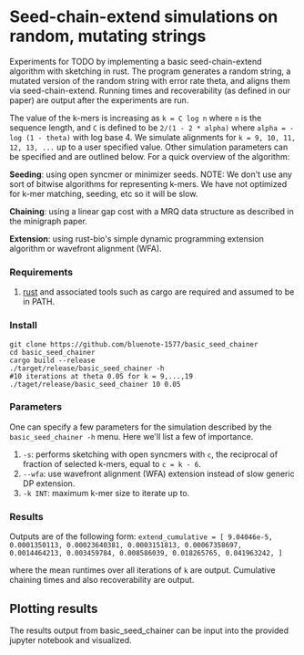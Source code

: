 # Seed-chain-extend simulations on random, mutating strings

Experiments for TODO by implementing a basic seed-chain-extend algorithm with sketching in rust. The program generates a random string,
a mutated version of the random string with error rate theta, and aligns them via seed-chain-extend. Running times and recoverability (as defined in our paper) are output after the experiments are run. 

The value of the k-mers is increasing as `k = C log n` where `n` is the sequence length, and `C` is defined to be `2/(1 - 2 * alpha)` where `alpha = -log (1 - theta)` with log base 4. We simulate alignments for `k = 9, 10, 11, 12, 13, ...` up to a user specified value. Other simulation parameters can be specified and are outlined below. For a quick overview of the algorithm:

**Seeding**: using open syncmer or minimizer seeds. NOTE: We don't use any sort of bitwise algorithms for representing k-mers. We have not optimized for k-mer matching, seeding, etc so it will be slow.  

**Chaining**: using a linear gap cost with a MRQ data structure as described in the minigraph paper.

**Extension**: using rust-bio's simple dynamic programming extension algorithm or wavefront alignment (WFA). 

### Requirements 

1. [rust](https://www.rust-lang.org/tools/install) and associated tools such as cargo are required and assumed to be in PATH.
### Install
```
git clone https://github.com/bluenote-1577/basic_seed_chainer
cd basic_seed_chainer
cargo build --release
./target/release/basic_seed_chainer -h
#10 iterations at theta 0.05 for k = 9,...,19
./taget/release/basic_seed_chainer 10 0.05 
```

### Parameters

One can specify a few parameters for the simulation described by the `basic_seed_chainer -h` menu. Here we'll list a few of importance.

1. `-s`: performs sketching with open syncmers with `c`, the reciprocal of fraction of selected k-mers, equal to `c = k - 6`. 
2. `--wfa`: use wavefront alignment (WFA) extension instead of slow generic DP extension. 
3. `-k INT`: maximum k-mer size to iterate up to. 

### Results
Outputs are of the following form:
``extend_cumulative = [
    9.04046e-5,
    0.0001350113,
    0.00023640381,
    0.0003151813,
    0.00067358697,
    0.0014464213,
    0.003459784,
    0.008586039,
    0.018265765,
    0.041963242,
]``

where the mean runtimes over all iterations of `k` are output. Cumulative chaining times and also recoverability are output. 

## Plotting results

The results output from basic_seed_chainer can be input into the provided jupyter notebook and visualized. 
